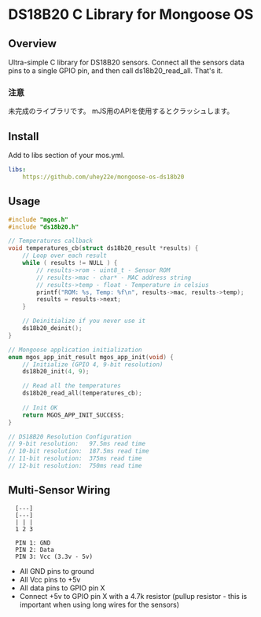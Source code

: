 # DS18B20 C Library for Mongoose OS

## Overview

Ultra-simple C library for DS18B20 sensors. Connect all the sensors data pins
to a single GPIO pin, and then call ds18b20_read_all. That's it.

### 注意
未完成のライブラリです。
mJS用のAPIを使用するとクラッシュします。

## Install

Add to libs section of your mos.yml.

```yml
libs:
    https://github.com/uhey22e/mongoose-os-ds18b20
```

## Usage

```c
#include "mgos.h"
#include "ds18b20.h"

// Temperatures callback
void temperatures_cb(struct ds18b20_result *results) {
    // Loop over each result
    while ( results != NULL ) {
        // results->rom - uint8_t - Sensor ROM
        // results->mac - char* - MAC address string
        // results->temp - float - Temperature in celsius
        printf("ROM: %s, Temp: %f\n", results->mac, results->temp);
        results = results->next;
    }

    // Deinitialize if you never use it
    ds18b20_deinit();
}

// Mongoose application initialization
enum mgos_app_init_result mgos_app_init(void) {
    // Initialize (GPIO 4, 9-bit resolution)
    ds18b20_init(4, 9);

    // Read all the temperatures
    ds18b20_read_all(temperatures_cb);
    
    // Init OK
    return MGOS_APP_INIT_SUCCESS;
}

// DS18B20 Resolution Configuration
// 9-bit resolution:   97.5ms read time
// 10-bit resolution:  187.5ms read time
// 11-bit resolution:  375ms read time
// 12-bit resolution:  750ms read time
```

## Multi-Sensor Wiring

```
  [---]
  [---]
  | | |
  1 2 3

  PIN 1: GND
  PIN 2: Data
  PIN 3: Vcc (3.3v - 5v)
```

- All GND pins to ground
- All Vcc pins to +5v
- All data pins to GPIO pin X
- Connect +5v to GPIO pin X with a 4.7k resistor (pullup resistor - this is important when using long wires for the sensors)
